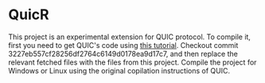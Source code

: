QuicR
========================

This project is an experimental extension for QUIC protocol.
To compile it, first you need to get QUIC's code using [this tutorial](https://www.chromium.org/quic/playing-with-quic).
Checkout commit 3227eb557cf28256df2764c6149d0178ea9d17c7, and then replace the relevant fetched files with the files from this project.
Compile the project for Windows or Linux using the original copilation instructions of QUIC.
